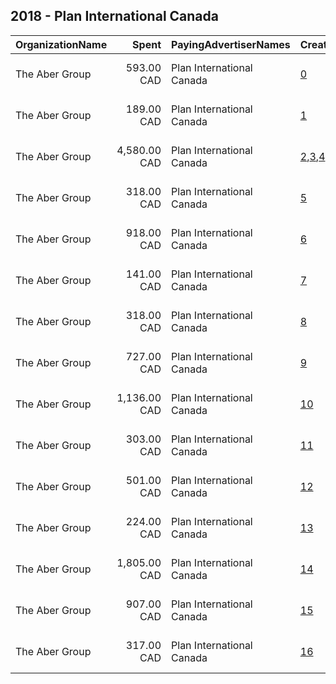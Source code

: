 ## 2018 - Plan International Canada 
|OrganizationName|Spent|PayingAdvertiserNames|CreativeUrls|Impressions|Genders|AgeBrackets|CountryCodes|BillingAddresses|CandidateBallotInformation|
|:---|---:|:---|:---|---:|:---|:---|:---|:---|:---|
|The Aber Group|593.00 CAD|Plan International Canada|[0](https://www.snap.com/political-ads/asset/bf742a24f6cd13236de048515a2f71bf2f3e9d0c9d30464488cb05415015148e?mediaType=mp4)|359,611|FEMALE||canada|"608-120 Eglinton Avenue East,Toronto,M4P1E2,CA"||
|The Aber Group|189.00 CAD|Plan International Canada|[1](https://www.snap.com/political-ads/asset/8ab9841c6769c8059a017eb7e49711ae2c68d885d44a7c962ac46d6d8f72f973?mediaType=mov)|123,496|MALE||canada|"608-120 Eglinton Avenue East,Toronto,M4P1E2,CA"||
|The Aber Group|4,580.00 CAD|Plan International Canada|[2](https://www.snap.com/political-ads/asset/2109a6ad85a734723e9f78833fc7fd5456833b8c62ed7d1be2dac67529be96a9?mediaType=mp4),[3](https://www.snap.com/political-ads/asset/0897963d3f110dd3b9e9475f92a22c87095c192e9a9e61c75b801ef572f6d5ae?mediaType=mp4),[4](https://www.snap.com/political-ads/asset/43492406a2521e385277e8cc3439a56c6e79411915a7fa39d4c5edd82401f0ec?mediaType=mp4)|4,289,009||25-29|canada|"608-120 Eglinton Avenue East,Toronto,M4P1E2,CA"||
|The Aber Group|318.00 CAD|Plan International Canada|[5](https://www.snap.com/political-ads/asset/fb9ea576e989c0f2a22486ae203af59b0ae17d754e27695b928758e4c974813a?mediaType=mp4)|194,332|FEMALE||canada|"608-120 Eglinton Avenue East,Toronto,M4P1E2,CA"||
|The Aber Group|918.00 CAD|Plan International Canada|[6](https://www.snap.com/political-ads/asset/3c0f87e3b01722505e018b827b9936e62471f08b46ed5bd63c6980f86dfe9c36?mediaType=mov)|732,853|FEMALE||canada|"608-120 Eglinton Avenue East,Toronto,M4P1E2,CA"||
|The Aber Group|141.00 CAD|Plan International Canada|[7](https://www.snap.com/political-ads/asset/81c5da2656c8698c71fbb6db92e97b5ef2648b33d76a4e0755695ff751656a87?mediaType=mp4)|86,455|||canada|"608-120 Eglinton Avenue East,Toronto,M4P1E2,CA"||
|The Aber Group|318.00 CAD|Plan International Canada|[8](https://www.snap.com/political-ads/asset/b3fba4e2a75cb654d5c8b6e5a9135ab6280547e0e1738f0ab38c9578b36bf16a?mediaType=mp4)|178,223|FEMALE||canada|"608-120 Eglinton Avenue East,Toronto,M4P1E2,CA"||
|The Aber Group|727.00 CAD|Plan International Canada|[9](https://www.snap.com/political-ads/asset/488c5a7f1b41948d60b27dfe0dcf1203e76badc142cde950ad42fcf3cbb7941b?mediaType=mp4)|215,743|FEMALE||canada|"608-120 Eglinton Avenue East,Toronto,M4P1E2,CA"||
|The Aber Group|1,136.00 CAD|Plan International Canada|[10](https://www.snap.com/political-ads/asset/488c5a7f1b41948d60b27dfe0dcf1203e76badc142cde950ad42fcf3cbb7941b?mediaType=mp4)|665,500|FEMALE||canada|"608-120 Eglinton Avenue East,Toronto,M4P1E2,CA"||
|The Aber Group|303.00 CAD|Plan International Canada|[11](https://www.snap.com/political-ads/asset/eeb5d0eb7394d94794a1839ea618e26b56e362a1ed694d44e6173fcaaf78ff4a?mediaType=mov)|183,780|FEMALE||canada|"608-120 Eglinton Avenue East,Toronto,M4P1E2,CA"||
|The Aber Group|501.00 CAD|Plan International Canada|[12](https://www.snap.com/political-ads/asset/e5ed732eb729996c08e31600c1a740dd4637b1e985e2a693fe762e4416de7e5c?mediaType=mp4)|293,106|||canada|"608-120 Eglinton Avenue East,Toronto,M4P1E2,CA"||
|The Aber Group|224.00 CAD|Plan International Canada|[13](https://www.snap.com/political-ads/asset/8892af89d6cd228aaac1069d90e16d3f4afff112082b9472ed7670c37c982ed7?mediaType=mov)|137,147|||canada|"608-120 Eglinton Avenue East,Toronto,M4P1E2,CA"||
|The Aber Group|1,805.00 CAD|Plan International Canada|[14](https://www.snap.com/political-ads/asset/af83131f02be495e87a22232573fcdc5a7754fc6de7fb004faf687952b5997f9?mediaType=mov)|949,148|FEMALE||canada|"608-120 Eglinton Avenue East,Toronto,M4P1E2,CA"||
|The Aber Group|907.00 CAD|Plan International Canada|[15](https://www.snap.com/political-ads/asset/af83131f02be495e87a22232573fcdc5a7754fc6de7fb004faf687952b5997f9?mediaType=mov)|263,526|FEMALE||canada|"608-120 Eglinton Avenue East,Toronto,M4P1E2,CA"||
|The Aber Group|317.00 CAD|Plan International Canada|[16](https://www.snap.com/political-ads/asset/bb76743bbd7ad3ecd4d1eda197e8b4595da2dbf761d2fb79d0b97b1e1a6f3a7d?mediaType=mp4)|181,836|||canada|"608-120 Eglinton Avenue East,Toronto,M4P1E2,CA"||
